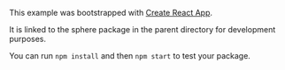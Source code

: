 This example was bootstrapped with [Create React App](https://github.com/facebook/create-react-app).

It is linked to the sphere package in the parent directory for development purposes.

You can run `npm install` and then `npm start` to test your package.
